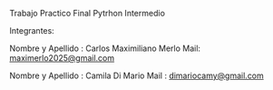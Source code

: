 Trabajo Practico Final Pytrhon Intermedio 

Integrantes:

Nombre y Apellido : Carlos Maximiliano Merlo
Mail: maximerlo2025@gmail.com


Nombre y Apellido : Camila Di Mario
Mail : dimariocamy@gmail.com
